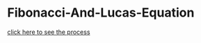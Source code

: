 # Fibonacci-And-Lucas-Equation

  [click here to see the process](https://drive.google.com/file/d/1St3nbnwIzpY95xS4rFWWZrbm6TM_-odh/view?usp=drive_link)
